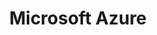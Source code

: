 ---
type: docs
title: "Microsoft Azure"
linkTitle: "Microsoft Azure"
weight: 2
description: >-
  The guides in this section will walk you through how to project an Azure VM as an Azure Arc enabled server in an automated fashion using either ARM templates or Terraform. These guides, using Azure VM as the targeted Azure Arc server are designed **for demo and testing purposes ONLY and are not supported.**

  In each guide, you will find a detailed, technical explanation of the mechanism and why **it is not expected to project an Azure VM as an Azure Arc enabled server.**
---
